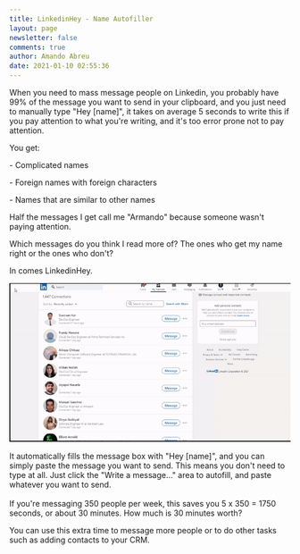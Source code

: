```yaml
---
title: LinkedinHey - Name Autofiller
layout: page
newsletter: false
comments: true
author: Amando Abreu
date: 2021-01-10 02:55:36
---
```

When you need to mass message people on Linkedin, you probably have 99% of the message you want to send in your clipboard, and you just need to manually type "Hey \[name]", it takes on average 5 seconds to write this if you pay attention to what you're writing, and it's too error prone not to pay attention. 

You get:

\- Complicated names

\- Foreign names with foreign characters

\- Names that are similar to other names

Half the messages I get call me "Armando" because someone wasn't paying attention. 

Which messages do you think I read more of? The ones who get my name right or the ones who don't?

In comes LinkedinHey. 

![](/assets/images/posts/ezgif-3-b7a5af0788b5.gif)

It automatically fills the message box with "Hey \[name]", and you can simply paste the message you want to send. This means you don't need to type at all. Just click the "Write a message..." area to autofill, and paste whatever you want to send.\
\
If you're messaging 350 people per week, this saves you 5 x 350 = 1750 seconds, or about 30 minutes. How much is 30 minutes worth? 

You can use this extra time to message more people or to do other tasks such as adding contacts to your CRM.

<div class="AW-Form-655664460"></div>
<script type="text/javascript">(function(d, s, id) {
    var js, fjs = d.getElementsByTagName(s)[0];
    if (d.getElementById(id)) return;
    js = d.createElement(s); js.id = id;
    js.src = "//forms.aweber.com/form/60/655664460.js";
    fjs.parentNode.insertBefore(js, fjs);
    }(document, "script", "aweber-wjs-zlhpg46e2"));
</script>
